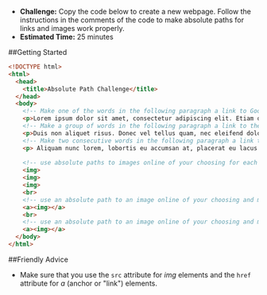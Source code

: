 * **Challenge:** Copy the code below to create a new webpage. Follow the instructions in the comments of the code to make absolute paths for links and images work properly. 
* **Estimated Time:** 25 minutes

##Getting Started

```html
<!DOCTYPE html>
<html>
  <head>
    <title>Absolute Path Challenge</title>
  </head>
  <body>
    <!-- Make one of the words in the following paragraph a link to Google. -->
    <p>Lorem ipsum dolor sit amet, consectetur adipiscing elit. Etiam quis velit quis massa egestas pretium at quis lacus. Integer egestas gravida accumsan. Proin tincidunt odio at felis vehicula vehicula. Vestibulum euismod hendrerit volutpat. Morbi nec velit est, at dictum urna. Aenean vitae dui nulla, at consectetur nunc. Fusce volutpat eleifend volutpat. Vestibulum pellentesque interdum eros id tempus. In facilisis bibendum erat vulputate vulputate. Ut et tristique arcu.</p>
    <!-- Make a group of words in the following paragraph a link to the Khan Academy -->
    <p>Duis non aliquet risus. Donec vel tellus quam, nec eleifend dolor. Aliquam consequat pellentesque leo pellentesque rutrum. Nulla consectetur dolor sit amet purus eleifend id vestibulum arcu eleifend. Nulla pharetra sagittis odio et malesuada. Nunc pellentesque libero non sem tincidunt scelerisque.</p>
    <!-- Make two consecutive words in the following paragraph a link to your email -->
    <p> Aliquam nunc lorem, lobortis eu accumsan at, placerat eu lacus. Sed lorem est, vehicula in commodo vitae, interdum eu eros. Nulla mollis mattis ipsum quis suscipit. Nam posuere consequat sagittis. Mauris felis magna, elementum id dictum eu, ornare accumsan urna. Aliquam vitae orci quam, feugiat posuere enim. Pellentesque aliquet ultrices tortor, varius sagittis augue porta nec.</p>
    
    <!-- use absolute paths to images online of your choosing for each of these img elements -->
    <img>
    <img>
    <img>
    <br>
    <!-- use an absolute path to an image online of your choosing and make it link to wikipedia -->
    <a><img></a>
    <br>
    <!-- use an absolute path to an image online of your choosing and make it link to the Christensen Academy -->
    <a><img></a>
  </body>
</html>
```

##Friendly Advice

* Make sure that you use the `src` attribute for *img* elements and the `href` attribute for *a* (anchor or "link") elements.